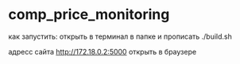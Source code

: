 # comp_price_monitoring

как запустить:
открыть в терминал в папке и прописать ./build.sh


адресс сайта http://172.18.0.2:5000 открыть в браузере 
